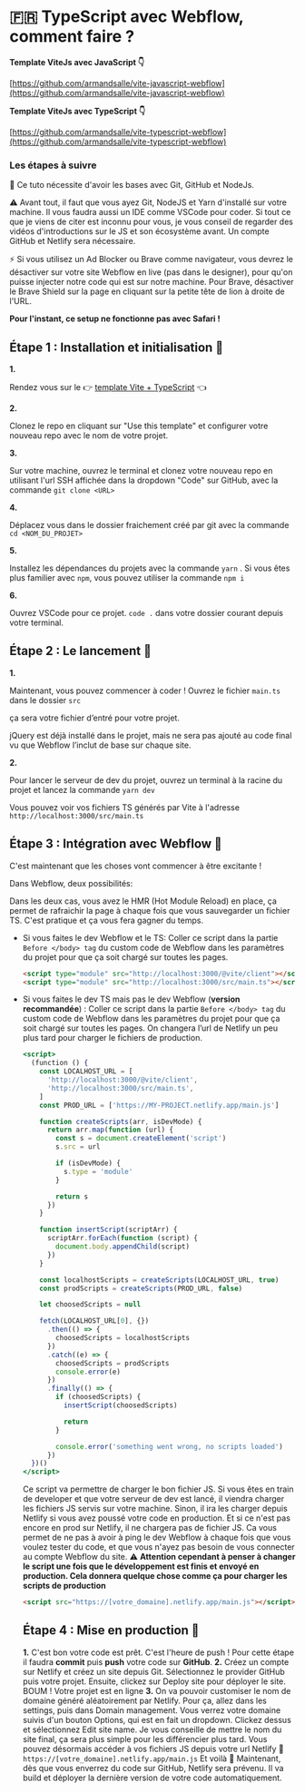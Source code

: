 # 🇫🇷 TypeScript avec Webflow, comment faire ?

**Template ViteJs avec JavaScript 👇**

[https://github.com/armandsalle/vite-javascript-webflow](https://github.com/armandsalle/vite-javascript-webflow)

**Template ViteJs avec TypeScript 👇**

[https://github.com/armandsalle/vite-typescript-webflow](https://github.com/armandsalle/vite-typescript-webflow)

### Les étapes à suivre

📌 Ce tuto nécessite d'avoir les bases avec Git, GitHub et NodeJs.

⚠️ Avant tout, il faut que vous ayez Git, NodeJS et Yarn d'installé sur votre machine. Il vous faudra aussi un IDE comme VSCode pour coder. Si tout ce que je viens de citer est inconnu pour vous, je vous conseil de regarder des vidéos d'introductions sur le JS et son écosystème avant. Un compte GitHub et Netlify sera nécessaire.

⚡ Si vous utilisez un Ad Blocker ou Brave comme navigateur, vous devrez le désactiver sur votre site Webflow en live (pas dans le designer), pour qu'on puisse injecter notre code qui est sur notre machine.
Pour Brave, désactiver le Brave Shield sur la page en cliquant sur la petite tête de lion à droite de l'URL.

**Pour l'instant, ce setup ne fonctionne pas avec Safari !**

## Étape 1 : Installation et initialisation 💽

**1.**

Rendez vous sur le 👉 [template Vite + TypeScript](https://github.com/armandsalle/vite-typescript-webflow) 👈

**2.**

Clonez le repo en cliquant sur "Use this template" et configurer votre nouveau repo avec le nom de votre projet.

**3.**

Sur votre machine, ouvrez le terminal et clonez votre nouveau repo en utilisant l'url SSH affichée dans la dropdown "Code" sur GitHub, avec la commande `git clone <URL>`

**4.**

Déplacez vous dans le dossier fraichement créé par git avec la commande `cd <NOM_DU_PROJET>`

**5.**

Installez les dépendances du projets avec la commande `yarn` . Si vous êtes plus familier avec `npm`, vous pouvez utiliser la commande `npm i`

**6.**

Ouvrez VSCode pour ce projet. `code .` dans votre dossier courant depuis votre terminal.

## Étape 2 : Le lancement 🏏

**1.**

Maintenant, vous pouvez commencer à coder ! Ouvrez le fichier `main.ts` dans le dossier `src`

ça sera votre fichier d’entré pour votre projet.

jQuery est déjà installé dans le projet, mais ne sera pas ajouté au code final vu que Webflow l’inclut de base sur chaque site.

**2.**

Pour lancer le serveur de dev du projet, ouvrez un terminal à la racine du projet et lancez la commande `yarn dev`

Vous pouvez voir vos fichiers TS générés par Vite à l'adresse `http://localhost:3000/src/main.ts`

## Étape 3 : Intégration avec Webflow 📝

C'est maintenant que les choses vont commencer à être excitante !

Dans Webflow, deux possibilités:

Dans les deux cas, vous avez le HMR (Hot Module Reload) en place, ça permet de rafraichir la page à chaque fois que vous sauvegarder un fichier TS. C'est pratique et ça vous fera gagner du temps.

- Si vous faites le dev Webflow et le TS:
  Coller ce script dans la partie `Before </body> tag` du custom code de Webflow dans les paramètres du projet pour que ça soit chargé sur toutes les pages.
  ```html
  <script type="module" src="http://localhost:3000/@vite/client"></script>
  <script type="module" src="http://localhost:3000/src/main.ts"></script>
  ```
- Si vous faites le dev TS mais pas le dev Webflow (**version recommandée**) :
  Coller ce script dans la partie `Before </body> tag` du custom code de Webflow dans les paramètres du projet pour que ça soit chargé sur toutes les pages. On changera l’url de Netlify un peu plus tard pour charger le fichiers de production.
  ```jsx
  <script>
    (function () {
      const LOCALHOST_URL = [
        'http://localhost:3000/@vite/client',
        'http://localhost:3000/src/main.ts',
      ]
      const PROD_URL = ['https://MY-PROJECT.netlify.app/main.js']

      function createScripts(arr, isDevMode) {
        return arr.map(function (url) {
          const s = document.createElement('script')
          s.src = url

          if (isDevMode) {
            s.type = 'module'
          }

          return s
        })
      }

      function insertScript(scriptArr) {
        scriptArr.forEach(function (script) {
          document.body.appendChild(script)
        })
      }

      const localhostScripts = createScripts(LOCALHOST_URL, true)
      const prodScripts = createScripts(PROD_URL, false)

      let choosedScripts = null

      fetch(LOCALHOST_URL[0], {})
        .then(() => {
          choosedScripts = localhostScripts
        })
        .catch((e) => {
          choosedScripts = prodScripts
          console.error(e)
        })
        .finally(() => {
          if (choosedScripts) {
            insertScript(choosedScripts)

            return
          }

          console.error('something went wrong, no scripts loaded')
        })
    })()
  </script>
  ```
  Ce script va permettre de charger le bon fichier JS. Si vous êtes en train de developer et que votre serveur de dev est lancé, il viendra charger les fichiers JS servis sur votre machine. Sinon, il ira les charger depuis Netlify si vous avez poussé votre code en production. Et si ce n'est pas encore en prod sur Netlify, il ne chargera pas de fichier JS.
  Ca vous permet de ne pas à avoir à ping le dev Webflow à chaque fois que vous voulez tester du code, et que vous n'ayez pas besoin de vous connecter au compte Webflow du site.
  ⚠️ **Attention cependant à penser à changer le script une fois que le développement est finis et envoyé en production. Cela donnera quelque chose comme ça pour charger les scripts de production**
  ```html
  <script src="https://[votre_domaine].netlify.app/main.js"></script>
  ```
  ## Étape 4 : Mise en production 🚀
  **1.**
  C'est bon votre code est prêt. C'est l'heure de push !
  Pour cette étape il faudra **commit** puis **push** votre code sur **GitHub**.
  **2.**
  Créez un compte sur Netlify et créez un site depuis Git. Sélectionnez le provider GitHub puis votre projet. Ensuite, clickez sur Deploy site pour déployer le site.
  BOUM ! Votre projet est en ligne
  **3.**
  On va pouvoir customiser le nom de domaine généré aléatoirement par Netlify. Pour ça, allez dans les settings, puis dans Domain management. Vous verrez votre domaine suivis d'un bouton Options, qui est en fait un dropdown. Clickez dessus et sélectionnez Edit site name.
  Je vous conseille de mettre le nom du site final, ça sera plus simple pour les différencier plus tard.
  Vous pouvez désormais accéder à vos fichiers JS depuis votre url Netlify 🙌
  `https://[votre_domaine].netlify.app/main.js`
  Et voilà 👾
  Maintenant, dès que vous enverrez du code sur GitHub, Netlify sera prévenu. Il va build et déployer la dernière version de votre code automatiquement.
